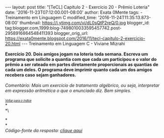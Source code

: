 --- layout: post title: "\[TeCL\] Capítulo 2 - Exercício 20 - Prêmio
Loteria" date: '2016-11-23T07:12:00.001-08:00' author: Exata 0Mente
tags: - Treinamento em Linguagem C modified\_time:
'2016-11-24T11:35:13.873-08:00' thumbnail:
https://i.ytimg.com/vi/dL0sQtP2reQ/0.jpg blogger\_id:
tag:blogger.com,1999:blog-7498010033595457742.post-2958916864548411393
blogger\_orig\_url:
https://exata0mente.blogspot.com/2016/11/tecl-capitulo-2-exercicio-20.html
--- Treinamento em Linguagem C - Viviane Mizrahi\
**\
Exercício 20. Dois amigos jogam na loteria toda semana. Escreva um
programa que solicite a quantia com que cada um participou e o valor do
prêmio a ser rateado em partes diretamente proporcionais as quantias de
cada um deles. O programa deve imprimir quanto cada um dos amigos
recebera caso sejam ganhadores.**\
\
*Comentário: Mais um exercício de tratamento algébrico, ou seja,
interpretar em expressão aritmética o que o enunciado diz. Bem
simples.*\
\
*<span
style="font-family: &quot;helvetica neue&quot; , &quot;arial&quot; , &quot;helvetica&quot; , sans-serif;"><span
style="font-size: small;">[<span style="font-size: x-small;">*Voltar
para o ín<span
style="font-family: &quot;helvetica neue&quot; , &quot;arial&quot; , &quot;helvetica&quot; , sans-serif;">di<span
style="font-family: &quot;helvetica neue&quot; , &quot;arial&quot; , &quot;helvetica&quot; , sans-serif;">ce</span></span>*</span>](http://exata0mente.blogspot.com/2016/11/indice-do-blog.html)</span></span>*\
*\
*\
<div class="separator" style="clear: both; text-align: center;">

</div>

*\
*\
*Código-fonte da resposta: [clique aqui](http://adf.ly/1g1fs3)*
